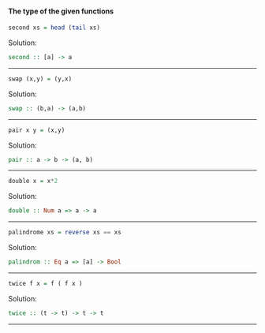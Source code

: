 #### The type of the given functions


```Haskell
second xs = head (tail xs)
```

Solution:

```Haskell
second :: [a] -> a
```

---

```Haskell
swap (x,y) = (y,x)
```

Solution:

```Haskell
swap :: (b,a) -> (a,b)
```

---


```Haskell
pair x y = (x,y)
```

Solution:

```Haskell
pair :: a -> b -> (a, b)
```

---



```Haskell
double x = x*2
```

Solution:

```Haskell
double :: Num a => a -> a
```

---


```Haskell
palindrome xs = reverse xs == xs
```

Solution:

```Haskell
palindrom :: Eq a => [a] -> Bool
```

---


```Haskell
twice f x = f ( f x )
```

Solution:

```Haskell
twice :: (t -> t) -> t -> t
```

---








